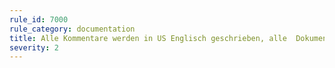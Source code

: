 ```yaml
---
rule_id: 7000
rule_category: documentation
title: Alle Kommentare werden in US Englisch geschrieben, alle  Dokumentationen in Deutsch
severity: 2
---
```




